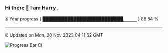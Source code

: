 ### Hi there 👋 I am Harry , 

⏳ Year progress { ██████████████████████████▁▁▁▁ } 88.54 %

---

⏰ Updated on Mon, 20 Nov 2023 04:11:52 GMT

![Progress Bar CI](https://github.com/duykhang68/duykhang68/workflows/Progress%20Bar%20CI/badge.svg)
